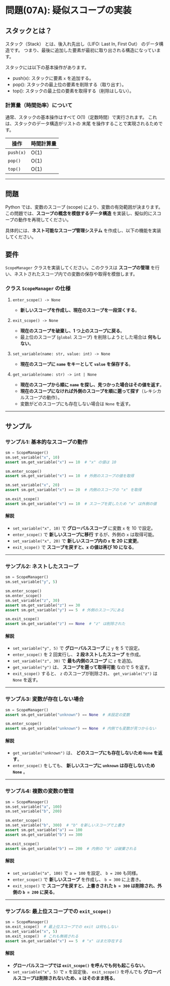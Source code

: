 # 問題(07A): 疑似スコープの実装

## スタックとは？

スタック（Stack） とは、後入れ先出し（LIFO: Last In, First Out） のデータ構造です。
つまり、最後に追加した要素が最初に取り出される構造になっています。

スタックには以下の基本操作があります。

- push(x): スタックに要素 `x` を追加する。
- pop(): スタックの最上位の要素を削除する（取り出す）。
- top(): スタックの最上位の要素を取得する（削除はしない）。

### 計算量（時間効率）について

通常、スタックの基本操作はすべて O(1)（定数時間）で実行されます。
これは、スタックのデータ構造がリストの 末尾 を操作することで実現されるためです。

| 操作  | 時間計算量 |
|------|----------|
| `push(x)`  | O(1) |
| `pop()`  | O(1) |
| `top()`  | O(1) |

---

## 問題

Python では、変数のスコープ (scope) により、変数の有効範囲が決まります。
この問題では、**スコープの概念を模倣するデータ構造** を実装し、擬似的にスコープの動作を再現してください。

具体的には、**ネスト可能なスコープ管理システム** を作成し、以下の機能を実装してください。

## 要件

`ScopeManager` クラスを実装してください。このクラスは **スコープの管理** を行い、ネストされたスコープ内での変数の保存や取得を模倣します。

### クラス `ScopeManager` の仕様

1. `enter_scope() -> None`
   - **新しいスコープを作成し、現在のスコープを一段深くする**。

2. `exit_scope() -> None`
   - **現在のスコープを破棄し、1 つ上のスコープに戻る**。
   - 最上位のスコープ (`global` スコープ) を削除しようとした場合は **何もしない**。

3. `set_variable(name: str, value: int) -> None`
   - **現在のスコープに `name` をキーとして `value` を保存する**。

4. `get_variable(name: str) -> int | None`
   - **現在のスコープから順に `name` を探し、見つかった場合はその値を返す**。
   - **現在のスコープになければ外側のスコープを順に遡って探す**（レキシカルスコープの動作）。
   - 変数がどのスコープにも存在しない場合は `None` を返す。

---

## サンプル

### サンプル1: 基本的なスコープの動作
```python
sm = ScopeManager()
sm.set_variable("x", 10)
assert sm.get_variable("x") == 10  # "x" の値は 10

sm.enter_scope()
assert sm.get_variable("x") == 10  # 外側のスコープの値を取得

sm.set_variable("x", 20)
assert sm.get_variable("x") == 20  # 内側のスコープの "x" を取得

sm.exit_scope()
assert sm.get_variable("x") == 10  # スコープを戻したため "x" は外側の値
```
#### 解説
- `set_variable("x", 10)` で **グローバルスコープ** に変数 `x` を 10 で設定。
- `enter_scope()` で **新しいスコープに移行** するが、外側の `x` は取得可能。
- `set_variable("x", 20)` で **新しいスコープ内の `x` を 20 に変更**。
- `exit_scope()` で **スコープを戻すと、`x` の値は再び 10 になる**。

---

### サンプル2: ネストしたスコープ
```python
sm = ScopeManager()
sm.set_variable("y", 5)

sm.enter_scope()
sm.enter_scope()
sm.set_variable("z", 30)
assert sm.get_variable("z") == 30
assert sm.get_variable("y") == 5  # 外側のスコープにある

sm.exit_scope()
assert sm.get_variable("z") == None  # "z" は削除された
```
#### 解説
- `set_variable("y", 5)` で **グローバルスコープ** に `y` を 5 で設定。
- `enter_scope()` を 2 回実行し、 **2 段ネストしたスコープ** を作成。
- `set_variable("z", 30)` で **最も内側のスコープ** に `z` を追加。
- `get_variable("y")` は、 **スコープを遡って取得可能** なので 5 を返す。
- `exit_scope()` すると、 `z` のスコープが削除され、 `get_variable("z")` は `None` を返す。

---

### サンプル3: 変数が存在しない場合
```python
sm = ScopeManager()
assert sm.get_variable("unknown") == None  # 未設定の変数

sm.enter_scope()
assert sm.get_variable("unknown") == None  # 内側でも変数が見つからない
```
#### 解説
- `get_variable("unknown")` は、 **どのスコープにも存在しないため `None` を返す**。
- `enter_scope()` をしても、 **新しいスコープに `unknown` は存在しないため `None`** 。

---

### サンプル4: 複数の変数の管理
```python
sm = ScopeManager()
sm.set_variable("a", 100)
sm.set_variable("b", 200)

sm.enter_scope()
sm.set_variable("b", 300)  # "b" を新しいスコープで上書き
assert sm.get_variable("a") == 100
assert sm.get_variable("b") == 300

sm.exit_scope()
assert sm.get_variable("b") == 200  # 内側の "b" は破棄される
```
#### 解説
- `set_variable("a", 100)` で `a = 100` を設定、 `b = 200` も同様。
- `enter_scope()` で **新しいスコープ** を作成し、 `b = 300` に上書き。
- `exit_scope()` で **スコープを戻すと、上書きされた `b = 300` は削除され、外側の `b = 200` に戻る**。

---

### サンプル5: 最上位スコープでの `exit_scope()`
```python
sm = ScopeManager()
sm.exit_scope()  # 最上位スコープでの exit は何もしない
sm.set_variable("x", 5)
sm.exit_scope()  # これも無視される
assert sm.get_variable("x") == 5  # "x" はまだ存在する
```
#### 解説
- **グローバルスコープでは `exit_scope()` を呼んでも何も起こらない**。
- `set_variable("x", 5)` で `x` を設定後、 `exit_scope()` を呼んでも **グローバルスコープは削除されないため、`x` はそのまま残る**。
